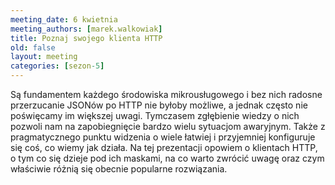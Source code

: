 ```yaml
---
meeting_date: 6 kwietnia
meeting_authors: [marek.walkowiak]
title: Poznaj swojego klienta HTTP
old: false
layout: meeting
categories: [sezon-5]
---
```


Są fundamentem każdego środowiska mikrousługowego i bez nich radosne przerzucanie JSONów po HTTP nie byłoby możliwe, a jednak często nie poświęcamy im większej uwagi. Tymczasem zgłębienie wiedzy o nich pozwoli nam na zapobiegnięcie bardzo wielu sytuacjom awaryjnym. Także z pragmatycznego punktu widzenia o wiele łatwiej i przyjemniej konfiguruje się coś, co wiemy jak działa. Na tej prezentacji opowiem o klientach HTTP, o tym co się dzieje pod ich maskami, na co warto zwrócić uwagę oraz czym właściwie różnią się obecnie popularne rozwiązania.